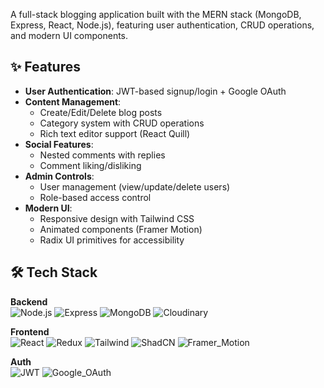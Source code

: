 
A full-stack blogging application built with the MERN stack (MongoDB, Express, React, Node.js), featuring user authentication, CRUD operations, and modern UI components.

## ✨ Features
- **User Authentication**: JWT-based signup/login + Google OAuth
- **Content Management**:
  - Create/Edit/Delete blog posts
  - Category system with CRUD operations
  - Rich text editor support (React Quill)
- **Social Features**:
  - Nested comments with replies
  - Comment liking/disliking
- **Admin Controls**:
  - User management (view/update/delete users)
  - Role-based access control
- **Modern UI**:
  - Responsive design with Tailwind CSS
  - Animated components (Framer Motion)
  - Radix UI primitives for accessibility

## 🛠 Tech Stack
**Backend**  
![Node.js](https://img.shields.io/badge/Node.js-20%2B-green)
![Express](https://img.shields.io/badge/Express-4.21-blue)
![MongoDB](https://img.shields.io/badge/MongoDB-8.9-green)
![Cloudinary](https://img.shields.io/badge/Cloudinary-2.5-blueviolet)

**Frontend**  
![React](https://img.shields.io/badge/React-18.3-blue)
![Redux](https://img.shields.io/badge/Redux_Toolkit-2.5-purple)
![Tailwind](https://img.shields.io/badge/Tailwind_CSS-3.4-06B6D4)
![ShadCN](https://img.shields.io/badge/ShadCN-Components-orange)
![Framer_Motion](https://img.shields.io/badge/Framer_Motion-10.12.0-FF007F)

**Auth**  
![JWT](https://img.shields.io/badge/JWT-9.0-orange)
![Google_OAuth](https://img.shields.io/badge/Google_OAuth-2.0-blue)
